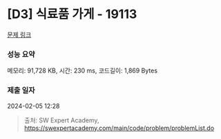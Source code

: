 # [D3] 식료품 가게 - 19113 

[문제 링크](https://swexpertacademy.com/main/code/problem/problemDetail.do?contestProbId=AYxCRFA6iiEDFASu) 

### 성능 요약

메모리: 91,728 KB, 시간: 230 ms, 코드길이: 1,869 Bytes

### 제출 일자

2024-02-05 12:28



> 출처: SW Expert Academy, https://swexpertacademy.com/main/code/problem/problemList.do